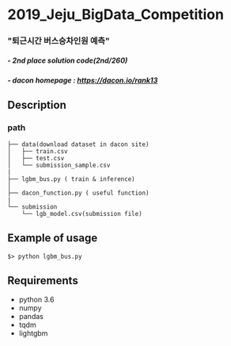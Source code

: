 # 2019_Jeju_BigData_Competition
### "퇴근시간 버스승차인원 예측"
##### - 2nd place solution code(2nd/260)
##### - dacon homepage : https://dacon.io/rank13

## Description

### path
```
├── data(download dataset in dacon site)
│   ├── train.csv
│   ├── test.csv
│   └── submission_sample.csv
|
├── lgbm_bus.py ( train & inference)
│
├── dacon_function.py ( useful function)
|
└── submission
    └── lgb_model.csv(submission file)
```

## Example of usage
```
$> python lgbm_bus.py
```

## Requirements

- python 3.6
- numpy
- pandas
- tqdm
- lightgbm
